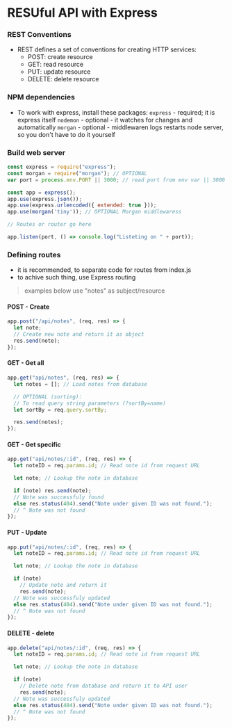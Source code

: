 # RESUful API with Express

### REST Conventions

- REST defines a set of conventions for creating HTTP services:
  - POST: create resource
  - GET: read resource
  - PUT: update resource
  - DELETE: delete resource

### NPM dependencies

- To work with express, install these packages:
  `express` - required; it is express itself
  `nodemon` - optional - it watches for changes and automatically
  `morgan` - optional - middlewaren logs
  restarts node server, so you don't have to do it yourself

### Build web server

```js
const express = require("express");
const morgan = require("morgan"); // OPTIONAL
var port = process.env.PORT || 3000; // read port from env var || 3000

const app = express();
app.use(express.json());
app.use(express.urlencoded({ extended: true }));
app.use(morgan('tiny')); // OPTIONAL Morgan middlewaress

// Routes or router go here

app.listen(port, () => console.log("Listeting on " + port));
```

### Defining routes

- it is recommended, to separate code for routes from index.js
- to achive such thing, use Express routing

> examples below use "notes" as subject/resource

#### POST - Create

```js
app.post("/api/notes", (req, res) => {
  let note;
  // Create new note and return it as object
  res.send(note);
});
```

#### GET - Get all

```js
app.get("api/notes", (req, res) => {
  let notes = []; // Load notes from database

  // OPTIONAL (sorting):
  // To read query string parameters (?sortBy=name)
  let sortBy = req.query.sortBy;

  res.send(notes);
});
```

#### GET - Get specific

```js
app.get("api/notes/:id", (req, res) => {
  let noteID = req.params.id; // Read note id from request URL

  let note; // Lookup the note in database

  if (note) res.send(note);
  // Note was successfuly found
  else res.status(404).send("Note under given ID was not found.");
  // ^ Note was not found
});
```

#### PUT - Update

```js
app.put("api/notes/:id", (req, res) => {
  let noteID = req.params.id; // Read note id from request URL

  let note; // Lookup the note in database

  if (note)
    // Update note and return it
    res.send(note);
  // Note was successfuly updated
  else res.status(404).send("Note under given ID was not found.");
  // ^ Note was not found
});
```

#### DELETE - delete

```js
app.delete("api/notes/:id", (req, res) => {
  let noteID = req.params.id; // Read note id from request URL

  let note; // Lookup the note in database

  if (note)
    // Delete note from database and return it to API user
    res.send(note);
  // Note was successfuly updated
  else res.status(404).send("Note under given ID was not found.");
  // ^ Note was not found
});
```
